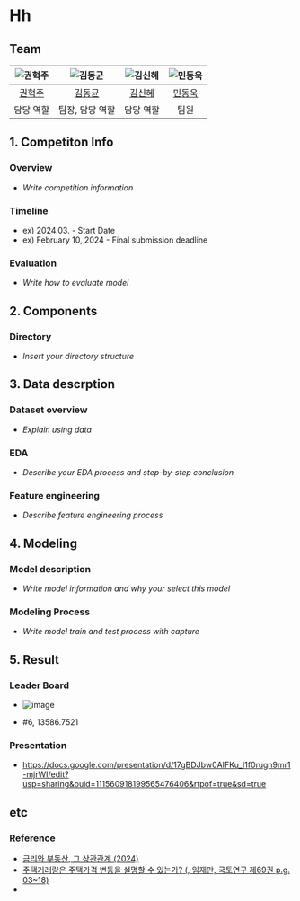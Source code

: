 # Hh

## Team

| ![권혁주](https://avatars.githubusercontent.com/u/156163982?v=4) | ![김동균](https://avatars.githubusercontent.com/u/156163982?v=4) | ![김신혜](https://avatars.githubusercontent.com/u/156163982?v=4) | ![민동욱](https://avatars.githubusercontent.com/u/156163982?v=4) |
| :--------------------------------------------------------------: | :--------------------------------------------------------------: | :--------------------------------------------------------------: | :--------------------------------------------------------------: |
|            [권혁주](https://github.com/juyoll)             |            [김동균](https://github.com/sq4567)             |            [김신혜](https://github.com/upstageailab2324)             |            [민동욱](https://github.com/mindw96)             |    
|                            담당 역할                             |                            팀장, 담당 역할                             |                            담당 역할                             |                            팀원                            |

## 1. Competiton Info

### Overview

- _Write competition information_

### Timeline

- ex) 2024.03. - Start Date
- ex) February 10, 2024 - Final submission deadline

### Evaluation

- _Write how to evaluate model_

## 2. Components

### Directory

- _Insert your directory structure_

## 3. Data descrption

### Dataset overview

- _Explain using data_

### EDA

- _Describe your EDA process and step-by-step conclusion_

### Feature engineering

- _Describe feature engineering process_

## 4. Modeling

### Model description

- _Write model information and why your select this model_

### Modeling Process

- _Write model train and test process with capture_

## 5. Result

### Leader Board


- ![image](https://github.com/UpstageAILab2/upstage-ml-regression-ml-05/assets/69085457/c458ee76-322c-4782-81bd-aa7f1187c92a)

- #6, 13586.7521

### Presentation

- https://docs.google.com/presentation/d/17gBDJbw0AIFKu_I1f0rugn9mr1-mjrWI/edit?usp=sharing&ouid=111560918199565476406&rtpof=true&sd=true

## etc

### Reference

- [금리와 부동산, 그 상관관계 (2024)](https://zippoom.com/content/detail/251)
- [주택거래량은 주택가격 변동을 설명할 수 있는가? (, 임재만, 국토연구 제69권 p.g. 03~18)](https://www.dbpia.co.kr/journal/articleDetail?nodeId=NODE01663054)
- []()
